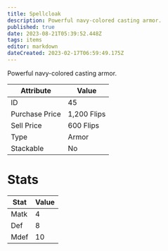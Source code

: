 ```yaml
---
title: Spellcloak
description: Powerful navy-colored casting armor.
published: true
date: 2023-08-21T05:39:52.448Z
tags: items
editor: markdown
dateCreated: 2023-02-17T06:59:49.175Z
---
```


Powerful navy-colored casting armor.

|Attribute|Value|
|-|-|
|ID|45|
|Purchase Price|1,200 Flips|
|Sell Price|600 Flips|
|Type|Armor|
|Stackable|No|

# Stats
|Stat|Value|
|-|-|
|Matk|4|
|Def|8|
|Mdef|10|
